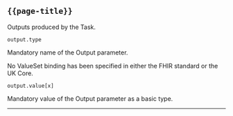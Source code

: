 ## <code>{{page-title}}</code>

Outputs produced by the Task.

`output.type`

Mandatory name of the Output parameter.

No ValueSet binding has been specified in either the FHIR standard or the UK Core.

`output.value[x]`

Mandatory value of the Output parameter as a basic type.

---
